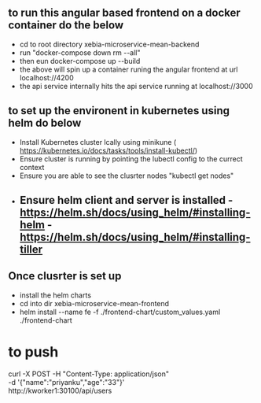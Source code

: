
## to run this angular based frontend  on a   docker container  do the below 
- cd to root directory xebia-microservice-mean-backend
- run "docker-compose down  rm --all"  
- then eun docker-compose up --build 
- the above will spin up a  container runing the angular frontend  at url localhost://4200
- the  api service internally hits the api service running  at localhost://3000



## to set up the environent in kubernetes using helm do below 
- Install Kubernetes cluster lcally using minikune  ( https://kubernetes.io/docs/tasks/tools/install-kubectl/)
- Ensure cluster is running  by pointing the lubectl config to the currect  context 
- Ensure you are able  to see the clusrter nodes "kubectl get nodes"
- Ensure helm  client and server is installed 
    -https://helm.sh/docs/using_helm/#installing-helm
    -https://helm.sh/docs/using_helm/#installing-tiller
    -
## Once clusrter is set up 
- install the helm charts
- cd into dir xebia-microservice-mean-frontend
- helm install --name fe  -f ./frontend-chart/custom_values.yaml   ./frontend-chart

# to push 

curl -X POST -H "Content-Type: application/json" \
 -d '{"name":"priyanku","age":"33"}' \
http://kworker1:30100/api/users